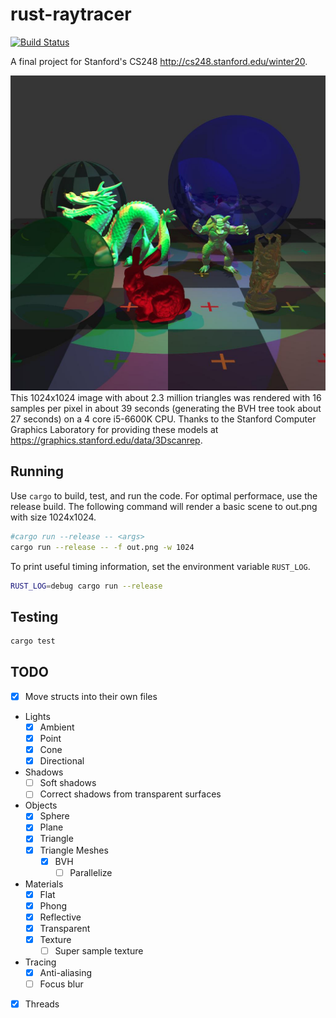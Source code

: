 # rust-raytracer
[![Build Status](https://travis-ci.com/ellishg/rust-raytracer.svg?token=g46Mfub8GMWqdPYXVqEs&branch=master)](https://travis-ci.com/ellishg/rust-raytracer)

A final project for Stanford's CS248 http://cs248.stanford.edu/winter20.

![scene](media/scene.jpg)
This 1024x1024 image with about 2.3 million triangles was rendered with 16 samples per pixel in about 39 seconds (generating the BVH tree took about 27 seconds) on a 4 core i5-6600K CPU. Thanks to the Stanford Computer Graphics Laboratory for providing these models  at https://graphics.stanford.edu/data/3Dscanrep.

## Running
Use `cargo` to build, test, and run the code. For optimal performace, use the release build. The following command will render a basic scene to out.png with size 1024x1024.
```bash
#cargo run --release -- <args>
cargo run --release -- -f out.png -w 1024
```

To print useful timing information, set the environment variable `RUST_LOG`.
```bash
RUST_LOG=debug cargo run --release
```

## Testing
```bash
cargo test
```

## TODO
- [x] Move structs into their own files
- Lights
  - [x] Ambient
  - [x] Point
  - [x] Cone
  - [x] Directional
- Shadows
  - [ ] Soft shadows
  - [ ] Correct shadows from transparent surfaces
- Objects
  - [x] Sphere
  - [x] Plane
  - [x] Triangle
  - [x] Triangle Meshes
    - [x] BVH
      - [ ] Parallelize
- Materials
  - [x] Flat
  - [x] Phong
  - [x] Reflective
  - [x] Transparent
  - [x] Texture
    - [ ] Super sample texture
- Tracing
  - [x] Anti-aliasing
  - [ ] Focus blur
- [x] Threads
